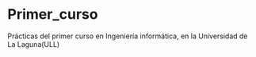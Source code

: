 # Primer_curso
Prácticas del primer curso en Ingeniería informática, en la Universidad de La Laguna(ULL)
